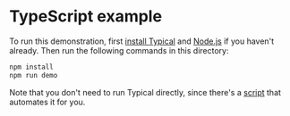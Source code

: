 # TypeScript example

To run this demonstration, first
[install Typical](https://github.com/stepchowfun/typical#installation-instructions)
and [Node.js](https://nodejs.org/en/) if you haven't already. Then run the
following commands in this directory:

```sh
npm install
npm run demo
```

Note that you don't need to run Typical directly, since there's a
[script](https://github.com/stepchowfun/typical/blob/main/examples/typescript/package.json)
that automates it for you.
